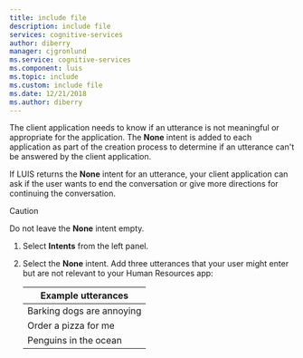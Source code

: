 ```yaml
---
title: include file
description: include file 
services: cognitive-services
author: diberry
manager: cjgronlund
ms.service: cognitive-services
ms.component: luis
ms.topic: include
ms.custom: include file
ms.date: 12/21/2018
ms.author: diberry
--- 
```


The client application needs to know if an utterance is not meaningful or appropriate for the application. The **None** intent is added to each application as part of the creation process to determine if an utterance can't be answered by the client application.

If LUIS returns the **None** intent for an utterance, your client application can ask if the user wants to end the conversation or give more directions for continuing the conversation. 

> [!CAUTION] 
> Do not leave the **None** intent empty. 

1. Select **Intents** from the left panel.

2. Select the **None** intent. Add three utterances that your user might enter but are not relevant to your Human Resources app:

    | Example utterances|
    |--|
    |Barking dogs are annoying|
    |Order a pizza for me|
    |Penguins in the ocean|